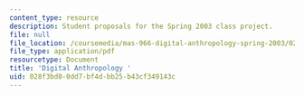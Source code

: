 ```yaml
---
content_type: resource
description: Student proposals for the Spring 2003 class project.
file: null
file_location: /coursemedia/mas-966-digital-anthropology-spring-2003/028f3bd00dd7bf4dbb25b43cf349143c_project.pdf
file_type: application/pdf
resourcetype: Document
title: 'Digital Anthropology '
uid: 028f3bd0-0dd7-bf4d-bb25-b43cf349143c
---
```

